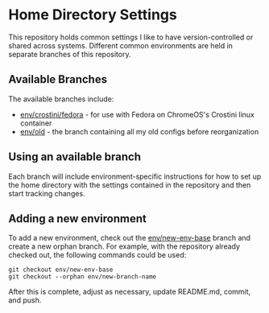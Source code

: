 # Home Directory Settings

This repository holds common settings I like to have version-controlled or
shared across systems. Different common environments are held in separate
branches of this repository.

## Available Branches

The available branches include:

 * [env/crostini/fedora][crostini-fedora-branch] - for use with Fedora on
   ChromeOS's Crostini linux container
 * [env/old][old-branch] - the branch containing all my old configs before
   reorganization

## Using an available branch

Each branch will include environment-specific instructions for how to set up
the home directory with the settings contained in the repository and then
start tracking changes.

## Adding a new environment

To add a new environment, check out the [env/new-env-base][new-env-base-branch]
branch and create a new orphan branch. For example, with the repository
already checked out, the following commands could be used:

```shell
git checkout env/new-env-base
git checkout --orphan env/new-branch-name
```

After this is complete, adjust as necessary, update README.md, commit, and
push.

[crostini-fedora-branch]: https://github.com/rmgrimm/home-git/tree/env/crostini/fedora
[new-env-base-branch]: https://github.com/rmgrimm/home-git/tree/env/new-env-base
[old-branch]: https://github.com/rmgrimm/home-git/tree/env/old
